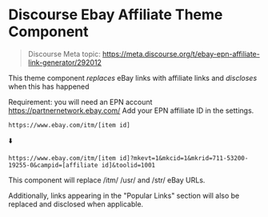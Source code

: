 # Discourse Ebay Affiliate Theme Component

> Discourse Meta topic: https://meta.discourse.org/t/ebay-epn-affiliate-link-generator/292012

This theme component *replaces* eBay links with affiliate links and *discloses* when this has happened

Requirement: you will need an EPN account https://partnernetwork.ebay.com/
Add your EPN affiliate ID in the settings. 

`https://www.ebay.com/itm/[item id]`

:arrow_down: 

`https://www.ebay.com/itm/[item id]?mkevt=1&mkcid=1&mkrid=711-53200-19255-0&campid=[affiliate id]&toolid=1001`

This component will replace /itm/ /usr/ and /str/ eBay URLs.

Additionally, links appearing in the "Popular Links" section will also be replaced and disclosed when applicable.
